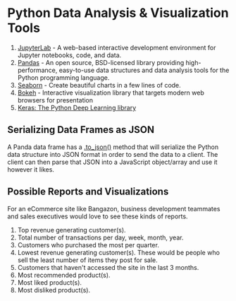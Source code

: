 # Python Data Analysis & Visualization Tools

1. [JupyterLab](https://jupyter.org/install) - A web-based interactive development environment for Jupyter notebooks, code, and data.
1. [Pandas](https://pandas.pydata.org/) - An open source, BSD-licensed library providing high-performance, easy-to-use data structures and data analysis tools for the Python programming language.
1. [Seaborn](https://seaborn.pydata.org/index.html) - Create beautiful charts in a few lines of code.
1. [Bokeh](https://bokeh.pydata.org/en/latest/) - Interactive visualization library that targets modern web browsers for presentation
1. [Keras: The Python Deep Learning library](https://keras.io/#you-have-just-found-keras)

## Serializing Data Frames as JSON

A Panda data frame has a [.to_json()](https://pandas.pydata.org/pandas-docs/stable/reference/api/pandas.DataFrame.to_json.html) method that will serialize the Python data structure into JSON format in order to send the data to a client. The client can then parse that JSON into a JavaScript object/array and use it however it likes.

## Possible Reports and Visualizations

For an eCommerce site like Bangazon, business development teammates and sales executives would love to see these kinds of reports.

1. Top revenue generating customer(s).
1. Total number of transactions per day, week, month, year.
1. Customers who purchased the most per quarter.
1. Lowest revenue generating customer(s). These would be people who sell the least number of items they post for sale.
1. Customers that haven't accessed the site in the last 3 months.
1. Most recommended product(s).
1. Most liked product(s).
1. Most disliked product(s).
